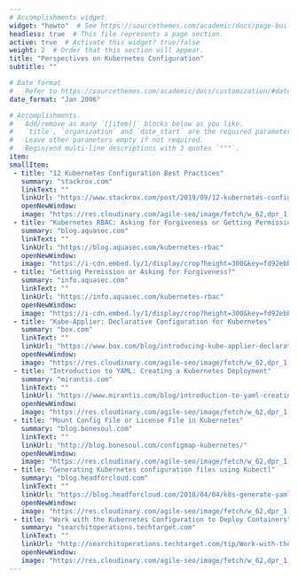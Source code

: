 ```yaml
---
# Accomplishments widget.
widget: "howto"  # See https://sourcethemes.com/academic/docs/page-builder/
headless: true  # This file represents a page section.
active: true  # Activate this widget? true/false
weight: 2  # Order that this section will appear.
title: "Perspectives on Kubernetes Configuration"
subtitle: ""

# Date format
#   Refer to https://sourcethemes.com/academic/docs/customization/#date-format
date_format: "Jan 2006"

# Accomplishments.
#   Add/remove as many `[[item]]` blocks below as you like.
#   `title`, `organization` and `date_start` are the required parameters.
#   Leave other parameters empty if not required.
#   Begin/end multi-line descriptions with 3 quotes `"""`.
item:
smallItem: 
 - title: "12 Kubernetes Configuration Best Practices"
   summary: "stackrox.com"
   linkText: ""
   linkUrl: "https://www.stackrox.com/post/2019/09/12-kubernetes-configuration-best-practices/"
   openNewWindow: 
   image: "https://res.cloudinary.com/agile-seo/image/fetch/w_62,dpr_1.0,d_blank_am8gzx.png/https%3A%2F%2Flogo.clearbit.com%2Fstackrox.com%3Fsize%3D250" 
 - title: "Kubernetes RBAC: Asking for Forgiveness or Getting Permission"
   summary: "blog.aquasec.com"
   linkText: ""
   linkUrl: "https://blog.aquasec.com/kubernetes-rbac"
   openNewWindow: 
   image: "https://i-cdn.embed.ly/1/display/crop?height=300&key=fd92ebbc52fc43fb98f69e50e7893c13&url=https%3A%2F%2Fblog.aquasec.com%2Fhubfs%2FBlog%2FPermissions-or-Forgiveness_blog.jpg%23keepProtocol&width=636" 
 - title: "Getting Permission or Asking for Forgiveness?"
   summary: "info.aquasec.com"
   linkText: ""
   linkUrl: "https://info.aquasec.com/kubernetes-rbac"
   openNewWindow: 
   image: "https://i-cdn.embed.ly/1/display/crop?height=300&key=fd92ebbc52fc43fb98f69e50e7893c13&url=https%3A%2F%2Finfo.aquasec.com%2Fhs-fs%2Fhubfs%2FLanding_Pages%2FWebinars-General-banner-for-landing-pages-V7.png%3Fwidth%3D1900%26name%3DWebinars-General-banner-for-landing-pages-V7.png&width=636" 
 - title: "Kube-Applier: Declarative Configuration for Kubernetes"
   summary: "box.com"
   linkText: ""
   linkUrl: "https://www.box.com/blog/introducing-kube-applier-declarative-configuration-for-kubernetes/"
   openNewWindow: 
   image: "https://res.cloudinary.com/agile-seo/image/fetch/w_62,dpr_1.0,d_blank_am8gzx.png/https%3A%2F%2Flogo.clearbit.com%2Fbox.com%3Fsize%3D250" 
 - title: "Introduction to YAML: Creating a Kubernetes Deployment"
   summary: "mirantis.com"
   linkText: ""
   linkUrl: "https://www.mirantis.com/blog/introduction-to-yaml-creating-a-kubernetes-deployment/"
   openNewWindow: 
   image: "https://res.cloudinary.com/agile-seo/image/fetch/w_62,dpr_1.0,d_blank_am8gzx.png/https%3A%2F%2Flogo.clearbit.com%2Fmirantis.com%3Fsize%3D250" 
 - title: "Mount Config File or License File in Kubernetes"
   summary: "blog.bonesoul.com"
   linkText: ""
   linkUrl: "http://blog.bonesoul.com/configmap-kubernetes/"
   openNewWindow: 
   image: "https://res.cloudinary.com/agile-seo/image/fetch/w_62,dpr_1.0,d_blank_am8gzx.png/https%3A%2F%2Flogo.clearbit.com%2Fblog.bonesoul.com%3Fsize%3D250" 
 - title: "Generating Kubernetes configuration files using Kubectl"
   summary: "blog.headforcloud.com"
   linkText: ""
   linkUrl: "https://blog.headforcloud.com/2018/04/04/k8s-generate-yaml/"
   openNewWindow: 
   image: "https://res.cloudinary.com/agile-seo/image/fetch/w_62,dpr_1.0,d_blank_am8gzx.png/https%3A%2F%2Flogo.clearbit.com%2Fblog.headforcloud.com%3Fsize%3D250" 
 - title: "Work with the Kubernetes Configuration to Deploy Containers"
   summary: "searchitoperations.techtarget.com"
   linkText: ""
   linkUrl: "http://searchitoperations.techtarget.com/tip/Work-with-the-Kubernetes-configuration-to-deploy-containers"
   openNewWindow: 
   image: "https://res.cloudinary.com/agile-seo/image/fetch/w_62,dpr_1.0,d_blank_am8gzx.png/https%3A%2F%2Flogo.clearbit.com%2Fsearchitoperations.techtarget.com%3Fsize%3D250"
---
```

